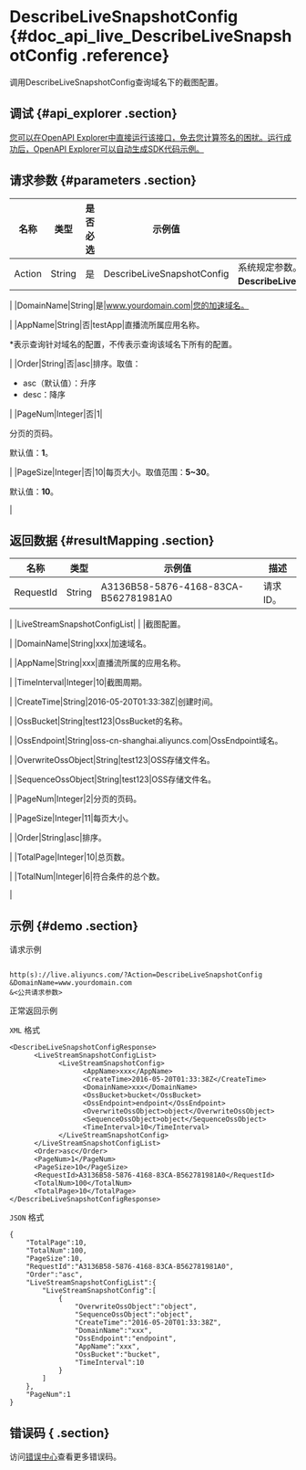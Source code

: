 # DescribeLiveSnapshotConfig {#doc_api_live_DescribeLiveSnapshotConfig .reference}

调用DescribeLiveSnapshotConfig查询域名下的截图配置。

## 调试 {#api_explorer .section}

[您可以在OpenAPI Explorer中直接运行该接口，免去您计算签名的困扰。运行成功后，OpenAPI Explorer可以自动生成SDK代码示例。](https://api.aliyun.com/#product=live&api=DescribeLiveSnapshotConfig&type=RPC&version=2016-11-01)

## 请求参数 {#parameters .section}

|名称|类型|是否必选|示例值|描述|
|--|--|----|---|--|
|Action|String|是|DescribeLiveSnapshotConfig|系统规定参数。取值：**DescribeLiveSnapshotConfig**。

 |
|DomainName|String|是|www.yourdomain.com|您的加速域名。

 |
|AppName|String|否|testApp|直播流所属应用名称。

 \*表示查询针对域名的配置，不传表示查询该域名下所有的配置。

 |
|Order|String|否|asc|排序。取值：

 -   asc（默认值）：升序
-   desc：降序

 |
|PageNum|Integer|否|1| 

 分页的页码。

 默认值：**1**。

 |
|PageSize|Integer|否|10|每页大小。取值范围：**5~30**。

 默认值：**10**。

 |

## 返回数据 {#resultMapping .section}

|名称|类型|示例值|描述|
|--|--|---|--|
|RequestId|String|A3136B58-5876-4168-83CA-B562781981A0|请求ID。

 |
|LiveStreamSnapshotConfigList| | |截图配置。

 |
|DomainName|String|xxx|加速域名。

 |
|AppName|String|xxx|直播流所属的应用名称。

 |
|TimeInterval|Integer|10|截图周期。

 |
|CreateTime|String|2016-05-20T01:33:38Z|创建时间。

 |
|OssBucket|String|test123|OssBucket的名称。

 |
|OssEndpoint|String|oss-cn-shanghai.aliyuncs.com|OssEndpoint域名。

 |
|OverwriteOssObject|String|test123|OSS存储文件名。

 |
|SequenceOssObject|String|test123|OSS存储文件名。

 |
|PageNum|Integer|2|分页的页码。

 |
|PageSize|Integer|11|每页大小。

 |
|Order|String|asc|排序。

 |
|TotalPage|Integer|10|总页数。

 |
|TotalNum|Integer|6|符合条件的总个数。

 |

## 示例 {#demo .section}

请求示例

``` {#request_demo}

http(s)://live.aliyuncs.com/?Action=DescribeLiveSnapshotConfig
&DomainName=www.yourdomain.com
&<公共请求参数>

```

正常返回示例

`XML` 格式

``` {#xml_return_success_demo}
<DescribeLiveSnapshotConfigResponse>
	  <LiveStreamSnapshotConfigList>
		    <LiveStreamSnapshotConfig>
			      <AppName>xxx</AppName>
			      <CreateTime>2016-05-20T01:33:38Z</CreateTime>
			      <DomainName>xxx</DomainName>
			      <OssBucket>bucket</OssBucket>
			      <OssEndpoint>endpoint</OssEndpoint>
			      <OverwriteOssObject>object</OverwriteOssObject>
			      <SequenceOssObject>object</SequenceOssObject>
			      <TimeInterval>10</TimeInterval>
		    </LiveStreamSnapshotConfig>
	  </LiveStreamSnapshotConfigList>
	  <Order>asc</Order>
	  <PageNum>1</PageNum>
	  <PageSize>10</PageSize>
	  <RequestId>A3136B58-5876-4168-83CA-B562781981A0</RequestId>
	  <TotalNum>100</TotalNum>
	  <TotalPage>10</TotalPage>
</DescribeLiveSnapshotConfigResponse>
```

`JSON` 格式

``` {#json_return_success_demo}
{
	"TotalPage":10,
	"TotalNum":100,
	"PageSize":10,
	"RequestId":"A3136B58-5876-4168-83CA-B562781981A0",
	"Order":"asc",
	"LiveStreamSnapshotConfigList":{
		"LiveStreamSnapshotConfig":[
			{
				"OverwriteOssObject":"object",
				"SequenceOssObject":"object",
				"CreateTime":"2016-05-20T01:33:38Z",
				"DomainName":"xxx",
				"OssEndpoint":"endpoint",
				"AppName":"xxx",
				"OssBucket":"bucket",
				"TimeInterval":10
			}
		]
	},
	"PageNum":1
}
```

## 错误码 { .section}

访问[错误中心](https://error-center.aliyun.com/status/product/live)查看更多错误码。

